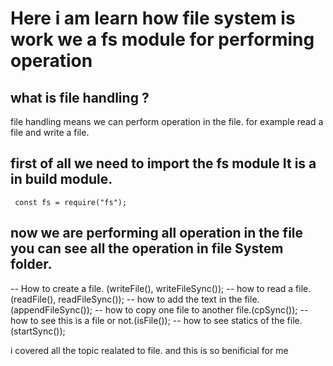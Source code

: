 # Here i am learn how file system is work we a fs module for performing operation

## what is file handling ?

file handling means we can perform operation in the file.
for example read a file and write a file.

## first of all we need to import the fs module It is a in build module.

```
 const fs = require("fs");

```

## now we are performing all operation in the file you can see all the operation in file System folder.

-- How to create a file. (writeFile(), writeFileSync());
-- how to read a file. (readFile(), readFileSync());
-- how to add the text in the file.(appendFileSync());
-- how to copy one file to another file.(cpSync());
-- how to see this is a file or not.(isFile());
-- how to see statics of the file.(startSync());

i covered all the topic realated to file. and this is so benificial for me
